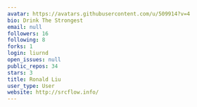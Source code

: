 ```yaml
---
avatar: https://avatars.githubusercontent.com/u/509914?v=4
bio: Drink The Strongest
email: null
followers: 16
following: 8
forks: 1
login: liurnd
open_issues: null
public_repos: 34
stars: 3
title: Ronald Liu
user_type: User
website: http://srcflow.info/
---
```

